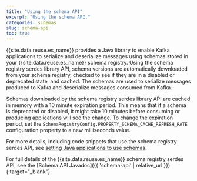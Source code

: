 ```yaml
---
title: "Using the schema API"
excerpt: "Using the schema API."
categories: schemas
slug: schema-api
toc: true
---
```


{{site.data.reuse.es_name}} provides a Java library to enable Kafka applications to serialize and deserialize messages using schemas stored in your {{site.data.reuse.es_name}} schema registry. Using the schema registry serdes library API, schema versions are automatically downloaded from your schema registry, checked to see if they are in a disabled or deprecated state, and cached. The schemas are used to serialize messages produced to Kafka and deserialize messages consumed from Kafka.

Schemas downloaded by the schema registry serdes library API are cached in memory with a 10 minute expiration period. This means that if a schema is deprecated or disabled, it might take 10 minutes before consuming or producing applications will see the change. To change the expiration period, set the `SchemaRegistryConfig.PROPERTY_SCHEMA_CACHE_REFRESH_RATE` configuration property to a new milliseconds value.

For more details, including code snippets that use the schema registry serdes API, see [setting Java applications to use schemas](../setting-java-apps).

For full details of the {{site.data.reuse.es_name}} schema registry serdes API, see the [Schema API Javadoc]({{ 'schema-api' | relative_url }}){:target="_blank"}.
